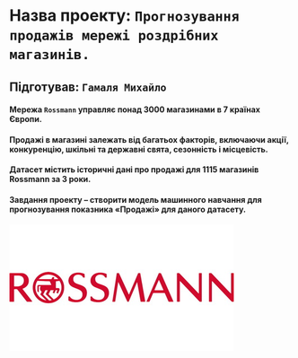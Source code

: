 # Назва проекту: `Прогнозування продажів мережі роздрібних магазинів.`

## Підготував: `Гамаля Михайло`

#### Мережа `Rossmann` управляє понад 3000 магазинами в 7 країнах Європи. 
#### Продажі в магазині залежать від багатьох факторів, включаючи акції, конкуренцію, шкільні та державні свята, сезонність і місцевість. 
#### Датасет містить історичні дані про продажі для 1115 магазинів Rossmann за 3 роки. 
#### Завдання проекту – створити модель машинного навчання для прогнозування показника «Продажі» для даного датасету.

![](rossmann.jpg)

